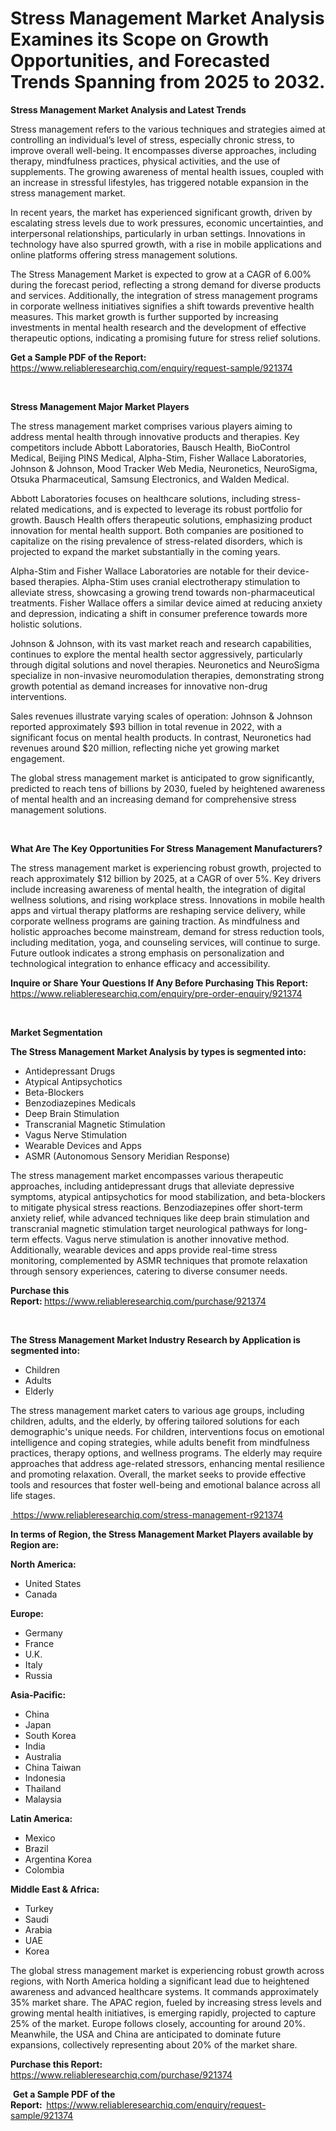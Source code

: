 <p><h1>Stress Management Market Analysis Examines its Scope on Growth Opportunities, and Forecasted Trends Spanning from 2025 to 2032.</h1></p><p><strong>Stress Management Market Analysis and Latest Trends</strong></p>
<p><p>Stress management refers to the various techniques and strategies aimed at controlling an individual’s level of stress, especially chronic stress, to improve overall well-being. It encompasses diverse approaches, including therapy, mindfulness practices, physical activities, and the use of supplements. The growing awareness of mental health issues, coupled with an increase in stressful lifestyles, has triggered notable expansion in the stress management market.</p><p>In recent years, the market has experienced significant growth, driven by escalating stress levels due to work pressures, economic uncertainties, and interpersonal relationships, particularly in urban settings. Innovations in technology have also spurred growth, with a rise in mobile applications and online platforms offering stress management solutions. </p><p>The Stress Management Market is expected to grow at a CAGR of 6.00% during the forecast period, reflecting a strong demand for diverse products and services. Additionally, the integration of stress management programs in corporate wellness initiatives signifies a shift towards preventive health measures. This market growth is further supported by increasing investments in mental health research and the development of effective therapeutic options, indicating a promising future for stress relief solutions.</p></p>
<p><strong>Get a Sample PDF of the Report:&nbsp;</strong> <a href="https://www.reliableresearchiq.com/enquiry/request-sample/921374?utm_campaign=1906&utm_medium=2&utm_source=Github&utm_content=ia&utm_term=12042025&utm_id=stress-management">https://www.reliableresearchiq.com/enquiry/request-sample/921374</a></p>
<p>&nbsp;</p>
<p><strong>Stress Management Major Market Players</strong></p>
<p><p>The stress management market comprises various players aiming to address mental health through innovative products and therapies. Key competitors include Abbott Laboratories, Bausch Health, BioControl Medical, Beijing PINS Medical, Alpha-Stim, Fisher Wallace Laboratories, Johnson & Johnson, Mood Tracker Web Media, Neuronetics, NeuroSigma, Otsuka Pharmaceutical, Samsung Electronics, and Walden Medical.</p><p>Abbott Laboratories focuses on healthcare solutions, including stress-related medications, and is expected to leverage its robust portfolio for growth. Bausch Health offers therapeutic solutions, emphasizing product innovation for mental health support. Both companies are positioned to capitalize on the rising prevalence of stress-related disorders, which is projected to expand the market substantially in the coming years.</p><p>Alpha-Stim and Fisher Wallace Laboratories are notable for their device-based therapies. Alpha-Stim uses cranial electrotherapy stimulation to alleviate stress, showcasing a growing trend towards non-pharmaceutical treatments. Fisher Wallace offers a similar device aimed at reducing anxiety and depression, indicating a shift in consumer preference towards more holistic solutions.</p><p>Johnson & Johnson, with its vast market reach and research capabilities, continues to explore the mental health sector aggressively, particularly through digital solutions and novel therapies. Neuronetics and NeuroSigma specialize in non-invasive neuromodulation therapies, demonstrating strong growth potential as demand increases for innovative non-drug interventions.</p><p>Sales revenues illustrate varying scales of operation: Johnson & Johnson reported approximately $93 billion in total revenue in 2022, with a significant focus on mental health products. In contrast, Neuronetics had revenues around $20 million, reflecting niche yet growing market engagement.</p><p>The global stress management market is anticipated to grow significantly, predicted to reach tens of billions by 2030, fueled by heightened awareness of mental health and an increasing demand for comprehensive stress management solutions.</p></p>
<p>&nbsp;</p>
<p><strong>What Are The Key Opportunities For Stress Management Manufacturers?</strong></p>
<p><p>The stress management market is experiencing robust growth, projected to reach approximately $12 billion by 2025, at a CAGR of over 5%. Key drivers include increasing awareness of mental health, the integration of digital wellness solutions, and rising workplace stress. Innovations in mobile health apps and virtual therapy platforms are reshaping service delivery, while corporate wellness programs are gaining traction. As mindfulness and holistic approaches become mainstream, demand for stress reduction tools, including meditation, yoga, and counseling services, will continue to surge. Future outlook indicates a strong emphasis on personalization and technological integration to enhance efficacy and accessibility.</p></p>
<p><strong>Inquire or Share Your Questions If Any Before Purchasing This Report:</strong> <a href="https://www.reliableresearchiq.com/enquiry/pre-order-enquiry/921374?utm_campaign=1906&utm_medium=2&utm_source=Github&utm_content=ia&utm_term=12042025&utm_id=stress-management">https://www.reliableresearchiq.com/enquiry/pre-order-enquiry/921374</a></p>
<p>&nbsp;</p>
<p><strong>Market Segmentation</strong></p>
<p><strong>The Stress Management Market Analysis by types is segmented into:</strong></p>
<p><ul><li>Antidepressant Drugs</li><li>Atypical Antipsychotics</li><li>Beta-Blockers</li><li>Benzodiazepines Medicals</li><li>Deep Brain Stimulation</li><li>Transcranial Magnetic Stimulation</li><li>Vagus Nerve Stimulation</li><li>Wearable Devices and Apps</li><li>ASMR (Autonomous Sensory Meridian Response)</li></ul></p>
<p><p>The stress management market encompasses various therapeutic approaches, including antidepressant drugs that alleviate depressive symptoms, atypical antipsychotics for mood stabilization, and beta-blockers to mitigate physical stress reactions. Benzodiazepines offer short-term anxiety relief, while advanced techniques like deep brain stimulation and transcranial magnetic stimulation target neurological pathways for long-term effects. Vagus nerve stimulation is another innovative method. Additionally, wearable devices and apps provide real-time stress monitoring, complemented by ASMR techniques that promote relaxation through sensory experiences, catering to diverse consumer needs.</p></p>
<p><strong>Purchase this Report:&nbsp;</strong><a href="https://www.reliableresearchiq.com/purchase/921374?utm_campaign=1906&utm_medium=2&utm_source=Github&utm_content=ia&utm_term=12042025&utm_id=stress-management">https://www.reliableresearchiq.com/purchase/921374</a></p>
<p>&nbsp;</p>
<p><strong>The Stress Management Market Industry Research by Application is segmented into:</strong></p>
<p><ul><li>Children</li><li>Adults</li><li>Elderly</li></ul></p>
<p><p>The stress management market caters to various age groups, including children, adults, and the elderly, by offering tailored solutions for each demographic's unique needs. For children, interventions focus on emotional intelligence and coping strategies, while adults benefit from mindfulness practices, therapy options, and wellness programs. The elderly may require approaches that address age-related stressors, enhancing mental resilience and promoting relaxation. Overall, the market seeks to provide effective tools and resources that foster well-being and emotional balance across all life stages.</p></p>
<p><a href="https://www.reliableresearchiq.com/stress-management-r921374?utm_campaign=1906&utm_medium=2&utm_source=Github&utm_content=ia&utm_term=12042025&utm_id=stress-management">&nbsp;https://www.reliableresearchiq.com/stress-management-r921374</a></p>
<p><strong>In terms of Region, the Stress Management Market Players available by Region are:</strong></p>
<p>
    <p> <strong> North America: </strong>
        <ul>
            <li>United States</li>
            <li>Canada</li>
        </ul>
        </p> 
    <p> <strong> Europe: </strong>
        <ul>
            <li>Germany</li>
            <li>France</li>
            <li>U.K.</li>
            <li>Italy</li>
            <li>Russia</li>
        </ul>
        </p> 
    <p> <strong> Asia-Pacific: </strong>
        <ul>
            <li>China</li>
            <li>Japan</li>
            <li>South Korea</li>
            <li>India</li>
            <li>Australia</li>
            <li>China Taiwan</li>
            <li>Indonesia</li>
            <li>Thailand</li>
            <li>Malaysia</li>
        </ul>
        </p> 
    <p> <strong> Latin America: </strong>
        <ul>
            <li>Mexico</li>
            <li>Brazil</li>
            <li>Argentina Korea</li>
            <li>Colombia</li>
        </ul>
        </p> 
    <p> <strong> Middle East & Africa: </strong>
        <ul>
            <li>Turkey</li>
            <li>Saudi</li>
            <li>Arabia</li>
            <li>UAE</li>
            <li>Korea</li>
        </ul>
    </p>
    </p>
<p><p>The global stress management market is experiencing robust growth across regions, with North America holding a significant lead due to heightened awareness and advanced healthcare systems. It commands approximately 35% market share. The APAC region, fueled by increasing stress levels and growing mental health initiatives, is emerging rapidly, projected to capture 25% of the market. Europe follows closely, accounting for around 20%. Meanwhile, the USA and China are anticipated to dominate future expansions, collectively representing about 20% of the market share.</p></p>
<p><strong>Purchase this Report: </strong><a href="https://www.reliableresearchiq.com/purchase/921374?utm_campaign=1906&utm_medium=2&utm_source=Github&utm_content=ia&utm_term=12042025&utm_id=stress-management">https://www.reliableresearchiq.com/purchase/921374</a></p>
<p>&nbsp;<strong>Get a Sample PDF of the Report:&nbsp;&nbsp;</strong><a href="https://www.reliableresearchiq.com/enquiry/request-sample/921374?utm_campaign=1906&utm_medium=2&utm_source=Github&utm_content=ia&utm_term=12042025&utm_id=stress-management">https://www.reliableresearchiq.com/enquiry/request-sample/921374</a></p>
<p><strong></strong></p>
<p><p></p><p></p><p></p></p>